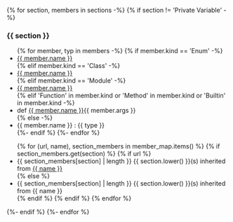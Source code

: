 {% for section, members in sections -%}
{% if section != 'Private Variable' -%}

### {{ section }}

<div class="well">
<ul class="list-unstyled">
{% for member, typ in members -%}
{% if member.kind == 'Enum' -%}
<li><a href="#{{ member.name }}">{{ member.name }}</a></li>
{% elif member.kind == 'Class' -%}
<li><a href="{{ member.url }}">{{ member.name }}</a></li> 
{% elif member.kind == 'Module' -%}
<li><a href="{{ member.url }}">{{ member.name }}</a></li>
{% elif 'Function' in member.kind or 'Method' in member.kind or 'Builtin' in member.kind -%}
<li>def <a href="#def-{{ member.name.lower() }}">{{ member.name }}</a>{{ member.args }}</li>
{% else -%}
<li>{{ member.name }} : {{ type }}</li>
{%- endif %}
{%- endfor %}</ul></div>
<ul>
{% for (url, name), section_members in member_map.items() %}
    {% if section_members.get(section) %}
    {% if url %}
    <li>{{ section_members[section] | length }} {{ section.lower() }}(s) inherited from <a href="{{ url }}">{{ name }}</a></li>
    {% else %}
    <li>{{ section_members[section] | length }} {{ section.lower() }}(s) inherited from <span class="text-danger">{{ name }}</li>
    {% endif %}
    {% endif %}
{% endfor %}
</ul>
{%- endif %}
{%- endfor %}